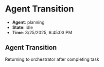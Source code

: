 # Agent Transition

- **Agent**: planning
- **State**: idle
- **Time**: 3/25/2025, 9:45:03 PM

## Agent Transition

Returning to orchestrator after completing task

